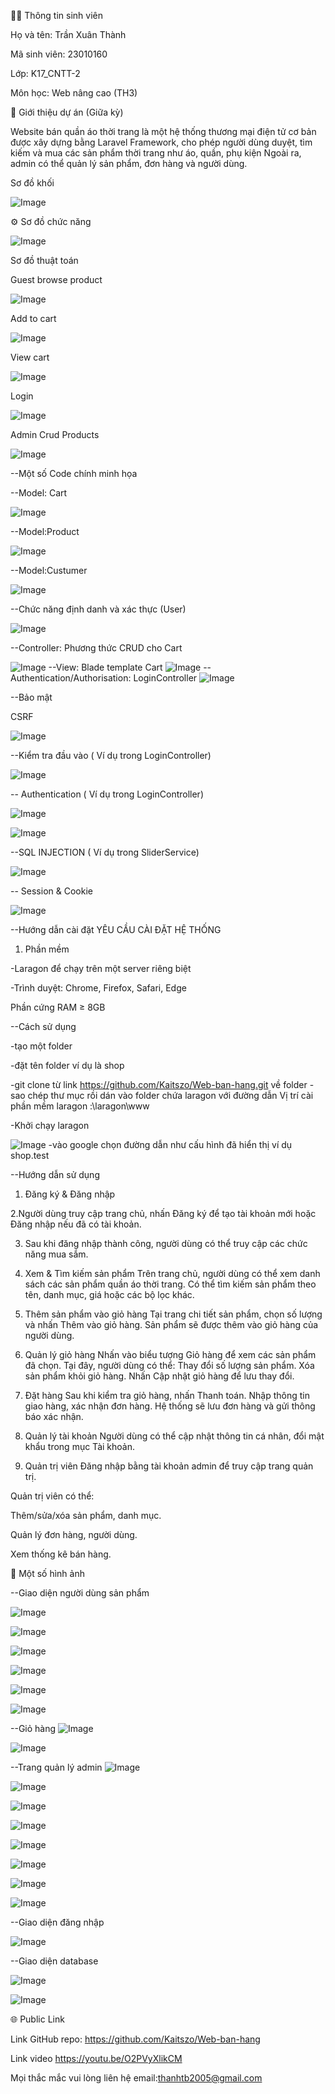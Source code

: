 🧑‍🎓 Thông tin sinh viên

Họ và tên: Trần Xuân Thành

Mã sinh viên: 23010160

Lớp: K17_CNTT-2

Môn học: Web nâng cao (TH3)

🎯 Giới thiệu dự án (Giữa kỳ)

Website bán quần áo thời trang là một hệ thống thương mại điện tử cơ bản được xây dựng bằng Laravel Framework, cho phép người dùng duyệt, tìm kiếm và mua các sản phẩm thời trang như áo, quần, phụ kiện Ngoài ra, admin có thể quản lý sản phẩm, đơn hàng và người dùng.

Sơ đồ khối

![Image](https://github.com/user-attachments/assets/d0e30983-3a9d-4e03-bc3e-95a7c3a0400d)


⚙️ Sơ đồ chức năng

![Image](https://github.com/user-attachments/assets/25b73820-f476-4382-ac0d-37e81f600cb8)

Sơ đồ thuật toán

Guest browse product

![Image](https://github.com/user-attachments/assets/ad345b93-c7a1-453a-a97f-7edd46a37788)


Add to cart

![Image](https://github.com/user-attachments/assets/77bdb994-a7c1-46dc-bf63-61a24d67e1e6)


View cart

![Image](https://github.com/user-attachments/assets/51a6d015-6b30-4c1c-b336-01a82c75a406)


Login

![Image](https://github.com/user-attachments/assets/ed3590ca-f518-4add-884b-9f849ba51090)


Admin Crud Products

![Image](https://github.com/user-attachments/assets/9c644580-a6f8-4ee3-b53c-83a306524a9d)


--Một số Code chính minh họa

--Model: Cart

![Image](https://github.com/user-attachments/assets/6caed8c5-d2ee-4ada-8095-d47c8c98b2db)

--Model:Product

![Image](https://github.com/user-attachments/assets/6e5be94a-2cdc-40d9-b20d-beb111b741e8)

--Model:Custumer

![Image](https://github.com/user-attachments/assets/def6adad-c14e-4ca5-ab43-4e7048e33c93)

--Chức năng định danh và xác thực (User) 

![Image](https://github.com/user-attachments/assets/1d6d4a5b-ed81-44ea-904e-705e20f20b0c)

--Controller: Phương thức CRUD cho Cart

![Image](https://github.com/user-attachments/assets/fb3ad720-8ed6-40c0-8000-f2f67134eedb)
--View: Blade template Cart
![Image](https://github.com/user-attachments/assets/769e5af6-f1c7-41b8-8be2-c04ccd276d35)
--Authentication/Authorisation: LoginController 
![Image](https://github.com/user-attachments/assets/29fa8500-e501-4e4b-bc02-f412cff260af)

--Bảo mật

CSRF

![Image](https://github.com/user-attachments/assets/8e2a390a-441d-42c0-b077-b62d7f760e31)

--Kiểm tra đầu vào ( Ví dụ trong LoginController)

![Image](https://github.com/user-attachments/assets/a1c8638e-d46c-4a0e-b98d-b9f53ba27338)

-- Authentication ( Ví dụ trong LoginController)

![Image](https://github.com/user-attachments/assets/3520dd64-cd36-4095-b555-326434045d98)

![Image](https://github.com/user-attachments/assets/12b06698-9725-46d0-b5df-2eed2c0388ba)

--SQL INJECTION ( Ví dụ trong SliderService)

![Image](https://github.com/user-attachments/assets/4918c77e-d780-4c1c-b816-77ac659e53ad)

-- Session & Cookie

![Image](https://github.com/user-attachments/assets/b7c8bf58-c34e-4b33-b5ef-3d11e85587dd)



--Hướng dẫn cài đặt
 YÊU CẦU CÀI ĐẶT HỆ THỐNG
1. Phần mềm

-Laragon để chạy trên một server riêng biệt

-Trình duyệt: Chrome, Firefox, Safari, Edge

 Phần cứng
RAM ≥ 8GB
 
--Cách sử dụng

-tạo một folder 

-đặt tên folder ví dụ là shop

-git clone từ link https://github.com/Kaitszo/Web-ban-hang.git về folder
-sao chép thư mục rồi dán vào folder chứa laragon với đường dẫn Vị trí cài phần mềm laragon :\laragon\www

-Khởi chạy laragon

![Image](https://github.com/user-attachments/assets/8544f312-4361-44bd-85e9-8608e7d2ca30)
-vào google chọn đường dẫn như cấu hình đã hiển thị ví dụ shop.test

--Hướng dẫn sử dụng

1. Đăng ký & Đăng nhập

2.Người dùng truy cập trang chủ, nhấn Đăng ký để tạo tài khoản mới hoặc Đăng nhập nếu đã có tài khoản.

3. Sau khi đăng nhập thành công, người dùng có thể truy cập các chức năng mua sắm.

4. Xem & Tìm kiếm sản phẩm
Trên trang chủ, người dùng có thể xem danh sách các sản phẩm quần áo thời trang.
Có thể tìm kiếm sản phẩm theo tên, danh mục, giá hoặc các bộ lọc khác.


5. Thêm sản phẩm vào giỏ hàng
Tại trang chi tiết sản phẩm, chọn số lượng và nhấn Thêm vào giỏ hàng.
Sản phẩm sẽ được thêm vào giỏ hàng của người dùng.

6. Quản lý giỏ hàng
Nhấn vào biểu tượng Giỏ hàng để xem các sản phẩm đã chọn.
Tại đây, người dùng có thể:
Thay đổi số lượng sản phẩm.
Xóa sản phẩm khỏi giỏ hàng.
Nhấn Cập nhật giỏ hàng để lưu thay đổi.

7. Đặt hàng
Sau khi kiểm tra giỏ hàng, nhấn Thanh toán.
Nhập thông tin giao hàng, xác nhận đơn hàng.
Hệ thống sẽ lưu đơn hàng và gửi thông báo xác nhận.

8. Quản lý tài khoản
Người dùng có thể cập nhật thông tin cá nhân, đổi mật khẩu trong mục Tài khoản.

9. Quản trị viên
Đăng nhập bằng tài khoản admin để truy cập trang quản trị.

Quản trị viên có thể:

Thêm/sửa/xóa sản phẩm, danh mục.

Quản lý đơn hàng, người dùng.

Xem thống kê bán hàng.

📸 Một số hình ảnh

--Giao diện người dùng sản phẩm

![Image](https://github.com/user-attachments/assets/cf961097-430f-4bbb-a55e-787f88627c9f)

![Image](https://github.com/user-attachments/assets/ff92878e-b852-490f-b58d-2781695b5781)

![Image](https://github.com/user-attachments/assets/588d3efe-18b8-495b-80db-6684e7ec3c0d)

![Image](https://github.com/user-attachments/assets/82e3abe2-8515-4a78-931a-e847729ff3de)

![Image](https://github.com/user-attachments/assets/8a917e3c-f164-4bf8-8d2c-f242f8232b81)


![Image](https://github.com/user-attachments/assets/58470f90-c84e-42a9-8291-8c90b6ad0a1d)

--Giỏ hàng
![Image](https://github.com/user-attachments/assets/7aa68f43-6918-4166-b472-70dc6c50b5f8)

![Image](https://github.com/user-attachments/assets/b3253566-e805-4060-b736-b8f104c5b844)

--Trang quản lý admin
![Image](https://github.com/user-attachments/assets/7099e600-cf0f-43ea-8b6c-43b9b8f54285)

![Image](https://github.com/user-attachments/assets/ae878ea1-3add-49b8-9dc5-177a89e04f92)

![Image](https://github.com/user-attachments/assets/290b9b27-cf4d-469a-9d94-a8f210749b3e)

![Image](https://github.com/user-attachments/assets/4c2a8719-72c3-4243-908c-d649a885ff2c)

![Image](https://github.com/user-attachments/assets/eeb1798a-5b8e-4d8b-9a6b-4cef57fab55e)

![Image](https://github.com/user-attachments/assets/99cf6bc0-43f3-486f-af2c-ec12b7587f0b)

![Image](https://github.com/user-attachments/assets/c1818a44-c646-43ee-97cc-11f7b83c8af9)

![Image](https://github.com/user-attachments/assets/14e08522-fa4e-4031-9d8b-d8beb46d2af0)

--Giao diện đăng nhập 

![Image](https://github.com/user-attachments/assets/2a5d81d9-30ae-4198-80ef-cb085e8ece95)

--Giao diện database

![Image](https://github.com/user-attachments/assets/1a1b23af-092a-4302-854c-67445bdf1cd3)

![Image](https://github.com/user-attachments/assets/ade757d0-1fc2-43d7-b9bd-bceef395f467)

🌐 Public Link

Link GitHub repo: https://github.com/Kaitszo/Web-ban-hang

Link video https://youtu.be/O2PVyXlikCM

Mọi thắc mắc vui lòng liên hệ email:thanhtb2005@gmail.com
